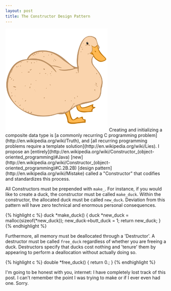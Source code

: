 ```yaml
---
layout: post
title: The Constructor Design Pattern
---
```

<img height="320" width="320" class="post-lead-image-right" src="/images/buttduck.jpg"/>
Creating and initializing a composite data type is
[a commonly recurring C programming problem](http://en.wikipedia.org/wiki/Truth),
and
[all recurring programming problems require a template solution](http://en.wikipedia.org/wiki/Lies).
I propose an
[entirely](http://en.wikipedia.org/wiki/Constructor_(object-oriented_programming)#Java)
[new](http://en.wikipedia.org/wiki/Constructor_(object-oriented_programming)#C.2B.2B)
[design pattern](http://en.wikipedia.org/wiki/Mistake) called a
"Constructor" that codifies and standardizes this process.

All Constructors must be prepended with `make_`.  For instance, if you
would like to create a duck, the constructor must be called
`make_duck`.  Within the constructor, the allocated duck must be
called `new_duck`.  Deviation from this pattern will have zero
technical and enormous personal consequences.

{% highlight c %}
duck *make_duck() {
	duck *new_duck = malloc(sizeof(*new_duck));
	new_duck->butt_duck = 1;
	return new_duck;
}
{% endhighlight %}

Furthermore, all memory must be deallocated through a 'Destructor'.  A
destructor must be called `free_duck` regardless of whether you are
freeing a duck.  Destructors specify that ducks cost nothing and
'tenure' them by appearing to perform a deallocation without actually
doing so.

{% highlight c %}
double *free_duck() {
	return 0.;
}
{% endhighlight %}

I'm going to be honest with you, internet: I have completely lost
track of this post.  I can't remember the point I was trying to make
or if I ever even had one.  Sorry.

